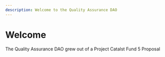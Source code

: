 ```yaml
---
description: Welcome to the Quality Assurance DAO
---
```


# Welcome

The Quality Assurance DAO grew out of a Project Catalst Fund 5 Proposal 



